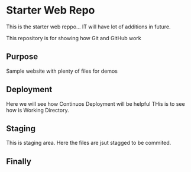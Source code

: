 # Starter Web Repo
This is the starter web reppo... IT will have lot of additions in future.

This repository is for showing how Git and GitHub work

## Purpose

Sample website with plenty of files for demos

## Deployment
Here we will see how Continuos Deployment will be helpful
THis is to see how is Working Directory.
## Staging
This is staging area. Here the files are jsut stagged to be commited.
## Finally
